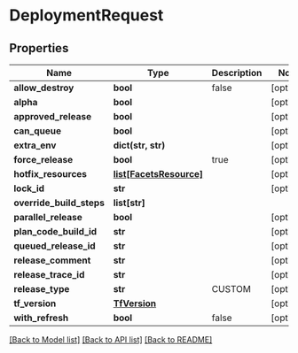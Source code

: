 # DeploymentRequest

## Properties
Name | Type | Description | Notes
------------ | ------------- | ------------- | -------------
**allow_destroy** | **bool** | false | [optional] 
**alpha** | **bool** |  | [optional] 
**approved_release** | **bool** |  | [optional] 
**can_queue** | **bool** |  | [optional] 
**extra_env** | **dict(str, str)** |  | [optional] 
**force_release** | **bool** | true | [optional] 
**hotfix_resources** | [**list[FacetsResource]**](FacetsResource.md) |  | [optional] 
**lock_id** | **str** |  | [optional] 
**override_build_steps** | **list[str]** |  | 
**parallel_release** | **bool** |  | [optional] 
**plan_code_build_id** | **str** |  | [optional] 
**queued_release_id** | **str** |  | [optional] 
**release_comment** | **str** |  | [optional] 
**release_trace_id** | **str** |  | [optional] 
**release_type** | **str** | CUSTOM | [optional] 
**tf_version** | [**TfVersion**](TfVersion.md) |  | [optional] 
**with_refresh** | **bool** | false | [optional] 

[[Back to Model list]](../README.md#documentation-for-models) [[Back to API list]](../README.md#documentation-for-api-endpoints) [[Back to README]](../README.md)

